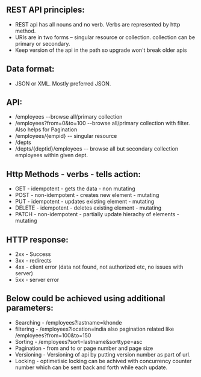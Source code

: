 ## REST API principles:
- REST api has all nouns and no verb. Verbs are represented by http method.
- URIs are in two forms – singular resource or collection. collection can be primary or secondary.
- Keep version of the api in the path so upgrade won't break older apis
 
## Data format:
- JSON or XML. Mostly preferred JSON.

## API:
- /employees  --browse all/primary collection
- /employees?from=0&to=100  --browse all/primary collection with filter. Also helps for Pagination
- /employees/{empid}  -- singular resource
- /depts
- /depts/{deptid}/employees  -- browse all but secondary collection employees within given dept.

## Http Methods - verbs - tells action:
- GET - idempotent - gets the data - non mutating
- POST - non-idempotent - creates new element - mutating
- PUT - idempotent - updates existing element - mutating
- DELETE - idempotent - deletes existing element - mutating
- PATCH - non-idempotent - partially update hierachy of elements - mutating

## HTTP response:
- 2xx - Success
- 3xx - redirects
- 4xx - client error (data not found, not authorized etc, no issues with server)
- 5xx - server error 

## Below could be achieved using additional parameters:
- Searching - /employees?lastname=khonde
- filtering - /employees?location=india also pagination related like /employees?from=100&to=150
- Sorting - /employees?sort=lastname&sorttype=asc
- Pagination - from and to or page number and page size
- Versioning - Versioning of api by putting version number as part of url. 
- Locking - optimetisic locking can be achived with concurrency counter number which can be sent back and forth while each update.


